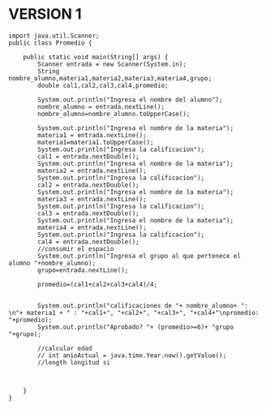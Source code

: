 # VERSION 1 

    import java.util.Scanner;
    public class Promedio {
    
        public static void main(String[] args) {
            Scanner entrada = new Scanner(System.in);
            String nombre_alumno,materia1,materia2,materia3,materia4,grupo;
            double cal1,cal2,cal3,cal4,promedio;
            
            System.out.println("Ingresa el nombre del alumno");
            nombre_alumno = entrada.nextLine();
            nombre_alumno=nombre_alumno.toUpperCase();
            
            System.out.println("Ingresa el nombre de la materia");
            materia1 = entrada.nextLine();
            materia1=materia1.toUpperCase();
            System.out.println("Ingresa la calificacion");
            cal1 = entrada.nextDouble();
            System.out.println("Ingresa el nombre de la materia");
            materia2 = entrada.nextLine();
            System.out.println("Ingresa la calificacion");
            cal2 = entrada.nextDouble();
            System.out.println("Ingresa el nombre de la materia");
            materia3 = entrada.nextLine();
            System.out.println("Ingresa la calificacion");
            cal3 = entrada.nextDouble();
            System.out.println("Ingresa el nombre de la materia");
            materia4 = entrada.nextLine();
            System.out.println("Ingresa la calificacion");
            cal4 = entrada.nextDouble();
            //consumir el espacio
            System.out.println("Ingresa el grupo al que pertenece el alumno "+nombre_alumno);
            grupo=entrada.nextLine();
            
            promedio=(cal1+cal2+cal3+cal4)/4;
            
            
            System.out.println("calificaciones de "+ nombre_alumno+ ": \n"+ materia1 + " : "+cal1+", "+cal2+", "+cal3+", "+cal4+"\npromedio: "+promedio);
            System.out.println("Aprobado? "+ (promedio>=6)+ "grupo "+grupo);
            
            //calcular edad
            // int anioActual = java.time.Year.now().getValue();
            //length longitud si
            
         
            
        }
    }
